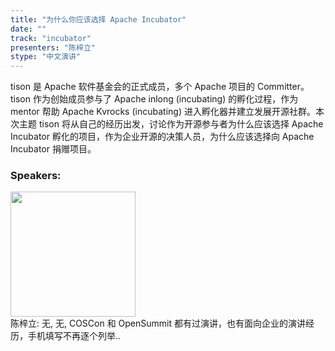 ```yaml
---
title: "为什么你应该选择 Apache Incubator"
date: "" 
track: "incubator"
presenters: "陈梓立"
stype: "中文演讲"
---
```

tison 是 Apache 软件基金会的正式成员，多个 Apache 项目的 Committer。tison 作为创始成员参与了 Apache inlong (incubating) 的孵化过程，作为 mentor 帮助 Apache Kvrocks (incubating) 进入孵化器并建立发展开源社群。本次主题 tison 将从自己的经历出发，讨论作为开源参与者为什么应该选择 Apache Incubator 孵化的项目，作为企业开源的决策人员，为什么应该选择向 Apache Incubator 捐赠项目。
 ### Speakers: 
 <img src="images/speaker/1067.png" width="200" /><br>陈梓立: 无, 无, COSCon 和 OpenSummit 都有过演讲，也有面向企业的演讲经历，手机填写不再逐个列举..
 